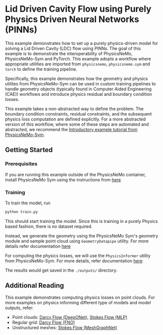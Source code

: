 # Lid Driven Cavity Flow using Purely Physics Driven Neural Networks (PINNs)

This example demonstrates how to set up a purely physics-driven model for solving a Lid
Driven Cavity (LDC) flow using PINNs. The goal of this example is to demonstrate the
interoperability of PhysicsNeMo, PhysicsNeMo-Sym and PyTorch. This example adopts a workflow
where appropriate utilities are imported from `physicsnemo`, `physicsnemo.sym`
and `torch` to define the training pipeline.

Specifically, this example demonstrates how the geometry and physics utilites from
PhysicsNeMo-Sym can be used in custom training pipelines to handle geometry objects
(typically found in Computer Aided Engineering (CAE)) workflows and introduce physics
residual and boundary condition losses.

This example takes a non-abstracted way to define the problem. The
boundary condition constraints, residual constraints, and the subsequent physics loss
computation are defined explicitly. For a more abstracted version of this workflow,
where some of these steps are automated and abstracted, we recommend the
[Introductory example tutorial from PhysicsNeMo-Sym](https://docs.nvidia.com/deeplearning/physicsnemo/modulus-sym/user_guide/basics/lid_driven_cavity_flow.html).

## Getting Started

### Prerequisites

If you are running this example outside of the PhysicsNeMo container, install
PhysicsNeMo Sym using the instructions from [here](https://github.com/NVIDIA/modulus-sym?tab=readme-ov-file#pypi)

### Training

To train the model, run

```bash
python train.py
```

This should start training the model. Since this is training in a purely Physics based
fashion, there is no dataset required.

Instead, we generate the geometry using the PhysicsNeMo Sym's geometry module and sample
point cloud using `GeometryDatapipe` utility. For more details refer documentation
[here](https://docs.nvidia.com/deeplearning/physicsnemo/physicsnemo-sym/api/physicsnemo.sym.geometry.html#modulus.sym.geometry.geometry_dataloader.GeometryDatapipe)

For computing the physics losses, we will use the `PhysicsInformer` utility from
PhysicsNeMo-Sym. For more details, refer documentation
[here](https://docs.nvidia.com/deeplearning/physicsnemo/physicsnemo-sym/api/physicsnemo.sym.eq.html#modulus.sym.eq.phy_informer.PhysicsInformer)

The results would get saved in the `./outputs/` directory.

## Additional Reading

This example demonstrates computing physics losses on point clouds. For more examples
on physics informing different type of models and model outputs, refer:

* Point clouds: [Darcy Flow (DeepONet)](../darcy_physics_informed/darcy_physics_informed_deeponet.py),
[Stokes Flow (MLP)](../stokes_mgn/pi_fine_tuning.py)
* Regular grid: [Darcy Flow (FNO)](../darcy_physics_informed/darcy_physics_informed_fno.py)
* Unstructured meshes: [Stokes Flow (MeshGraphNet)](../stokes_mgn/pi_fine_tuning_gnn.py)
